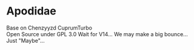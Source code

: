 # Apodidae
Base on Chenzyyzd CuprumTurbo  
Open Source under GPL 3.0
Wait for V14...
We may make a big bounce...
Just "Maybe"...
